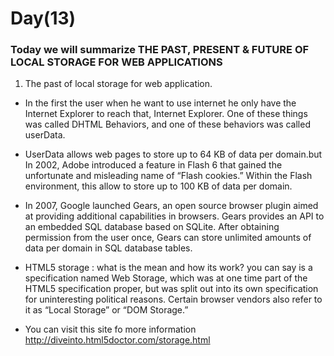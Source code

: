 # Day(13) 
### Today we will summarize THE PAST, PRESENT & FUTURE OF LOCAL STORAGE FOR WEB APPLICATIONS 

1. The past of local storage for web application.
* In the first the user when he want to use internet he only have the  Internet Explorer to reach that,  Internet Explorer. One of these things was called DHTML Behaviors, and one of these behaviors was called userData.
* UserData allows web pages to store up to 64 KB of data per domain.but In 2002, Adobe introduced a feature in Flash 6 that gained the unfortunate and misleading name of “Flash cookies.” Within the Flash environment, this allow to store up to 100 KB of data per domain.

* In 2007, Google launched Gears, an open source browser plugin aimed at providing additional capabilities in browsers. Gears provides an API to an embedded SQL database based on SQLite. After obtaining permission from the user once, Gears can store unlimited amounts of data per domain in SQL database tables.

* HTML5 storage : what is the mean and how its work? you can say  is a specification named Web Storage, which was at one time part of the HTML5 specification proper, but was split out into its own specification for uninteresting political reasons. Certain browser vendors also refer to it as “Local Storage” or “DOM Storage.”

* You can visit this site fo more information http://diveinto.html5doctor.com/storage.html